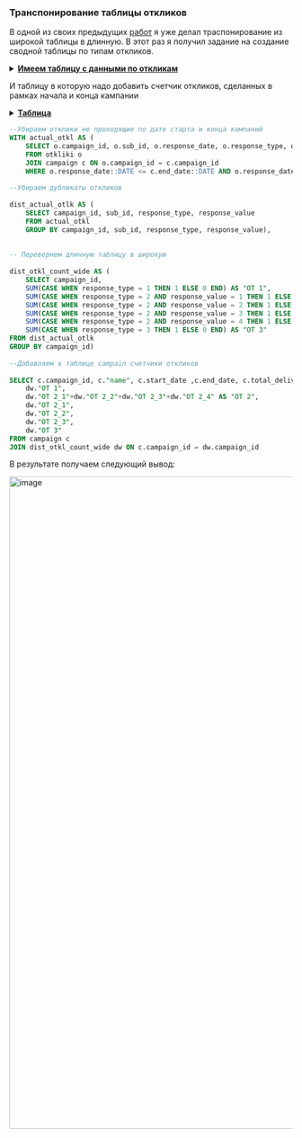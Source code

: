 ### Транспонирование таблицы откликов
В одной из своих предыдущих [работ](https://github.com/SemyonSQL/Power-BI-Tableau/blob/main/%D0%9D%D0%BE%D1%80%D0%BC%D0%B0%D0%BB%D0%B8%D0%B7%D0%B0%D1%86%D0%B8%D1%8F%20%2B%20%D0%B2%D0%B8%D0%B7%D1%83%D0%B0%D0%BB%D0%B8%D0%B7%D0%B0%D1%86%D0%B8%D1%8F.md) я уже делал траспонирование из широкой таблицы в длинную.
В этот раз я получил задание на создание сводной таблицы по типам откликов.


<details><summary><b><u> Имеем таблицу с данными по откликам </u></b></summary>
<p>
 
Campaign ID	- id кампании  
SUB id - id абонента  
Response_date - дата отклика  
Response_type - тип отклика  
Response_value - значение отклика  

|`Campaign ID` | `SUB id`  | `Response_date` | `Response_type` |`Response_value`|
| --- | --- |--- |--- |--- |
dd1243 | 1122 | 6/3/22	|1 | 0 | 
rv2234 | 8900	| 6/5/22	|1 | 0 |
nm6723 | 1290	| 6/17/22	|1 | 0 |
nm6724 | 1900 | 6/19/22 |1 |0 |
dd1243 |	1122|	6/3/22	|1	|0|
dd1243	|1122|	6/3/22|	2|	1|
rv2234	|8900	|6/5/22	|2	|2|
dd1243	|1122|	6/3/22	|2	|3|
...| ...	|...|...|...|
    
</p>
</details>

И таблицу в которую надо добавить счетчик откликов, сделанных в рамках начала и конца кампании

<details><summary><b><u> Таблица </u></b></summary>
<p>

Campaign ID - id кампании  
NAME - Название кампании  
Start_date - дата старта кампании  
End_date - дата окончания кампании   

|Campaign ID| NAME| Start_date| End_date |
| ----- | ----- | ----- |----- |
|dd1243|	Яндекс|6/1/22	|6/30/22 |
|rv2234|	Okko  |6/1/22	|6/30/22 |
|nm6723|	START	|6/14/22|6/21/22 |
|nm6724|	START	|6/15/22|6/22/22 |
</p>
</details>

```SQL 
--Убираем отклики не проходящие по дате старта и конца компаний 
WITH actual_otkl AS (
    SELECT o.campaign_id, o.sub_id, o.response_date, o.response_type, o.response_value 
    FROM otkliki o 
    JOIN campaign c ON o.campaign_id = c.campaign_id 
    WHERE o.response_date::DATE <= c.end_date::DATE AND o.response_date::DATE >= c.start_date::DATE),
 
--Убираем дубликаты откликов
    
dist_actual_otlk AS (
    SELECT campaign_id, sub_id, response_type, response_value
    FROM actual_otkl
    GROUP BY campaign_id, sub_id, response_type, response_value),
    
    
-- Перевернем длинную таблицу в широкую
    
dist_otkl_count_wide AS (
    SELECT campaign_id,
    SUM(CASE WHEN response_type = 1 THEN 1 ELSE 0 END) AS "OT 1",
    SUM(CASE WHEN response_type = 2 AND response_value = 1 THEN 1 ELSE 0 END) AS "OT 2_1",
    SUM(CASE WHEN response_type = 2 AND response_value = 2 THEN 1 ELSE 0 END) AS "OT 2_2",
    SUM(CASE WHEN response_type = 2 AND response_value = 3 THEN 1 ELSE 0 END) AS "OT 2_3",
    SUM(CASE WHEN response_type = 2 AND response_value = 4 THEN 1 ELSE 0 END) AS "OT 2_4",
    SUM(CASE WHEN response_type = 3 THEN 1 ELSE 0 END) AS "OT 3"
FROM dist_actual_otlk
GROUP BY campaign_id)
    
--Добавляем к таблице campain счетчики откликов
    
SELECT c.campaign_id, c."name", c.start_date ,c.end_date, c.total_delivered,
    dw."OT 1",
    dw."OT 2_1"+dw."OT 2_2"+dw."OT 2_3"+dw."OT 2_4" AS "OT 2",
    dw."OT 2_1",
    dw."OT 2_2",
    dw."OT 2_3",
    dw."OT 3"
FROM campaign c 
JOIN dist_otkl_count_wide dw ON c.campaign_id = dw.campaign_id
```

В результате получаем следующий вывод:

<img width="1161" alt="image" src="https://user-images.githubusercontent.com/107502986/201841035-f06b5a4c-0526-4474-abea-b17283bd4b55.png">




